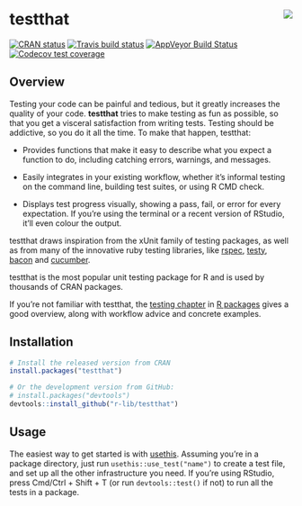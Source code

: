 
<!-- README.md is generated from README.Rmd. Please edit that file -->

# testthat <img src="man/figures/logo.png" align="right" />

<!-- badges: start -->

[![CRAN
status](https://www.r-pkg.org/badges/version/testthat)](https://cran.r-project.org/package=testthat)
[![Travis build
status](https://travis-ci.org/r-lib/testthat.svg?branch=master)](https://travis-ci.org/r-lib/testthat)
[![AppVeyor Build
Status](https://ci.appveyor.com/api/projects/status/github/r-lib/testthat?branch=master&svg=true)](https://ci.appveyor.com/project/r-lib/testthat)
[![Codecov test
coverage](https://codecov.io/gh/r-lib/testthat/branch/master/graph/badge.svg)](https://codecov.io/gh/r-lib/testthat?branch=master)
<!-- badges: end -->

## Overview

Testing your code can be painful and tedious, but it greatly increases
the quality of your code. **testthat** tries to make testing as fun as
possible, so that you get a visceral satisfaction from writing tests.
Testing should be addictive, so you do it all the time. To make that
happen, testthat:

  - Provides functions that make it easy to describe what you expect a
    function to do, including catching errors, warnings, and messages.

  - Easily integrates in your existing workflow, whether it’s informal
    testing on the command line, building test suites, or using R CMD
    check.

  - Displays test progress visually, showing a pass, fail, or error for
    every expectation. If you’re using the terminal or a recent version
    of RStudio, it’ll even colour the output.

testthat draws inspiration from the xUnit family of testing packages, as
well as from many of the innovative ruby testing libraries, like
[rspec](http://rspec.info/), [testy](https://github.com/ahoward/testy),
[bacon](https://github.com/chneukirchen/bacon) and
[cucumber](https://cucumber.io).

testthat is the most popular unit testing package for R and is used by
thousands of CRAN packages.

If you’re not familiar with testthat, the [testing
chapter](http://r-pkgs.had.co.nz/tests.html) in [R
packages](http://r-pkgs.had.co.nz/) gives a good overview, along with
workflow advice and concrete examples.

## Installation

``` r
# Install the released version from CRAN
install.packages("testthat")

# Or the development version from GitHub:
# install.packages("devtools")
devtools::install_github("r-lib/testthat")
```

## Usage

The easiest way to get started is with
[usethis](https://github.com/r-lib/usethis). Assuming you’re in a
package directory, just run `usethis::use_test("name")` to create a test
file, and set up all the other infrastructure you need. If you’re using
RStudio, press Cmd/Ctrl + Shift + T (or run `devtools::test()` if not)
to run all the tests in a package.
